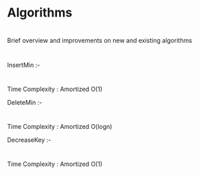 # Algorithms
#
Brief overview and improvements on new and existing algorithms
#
InsertMin :-
# 
Time Complexity : Amortized O(1)

DeleteMin :-
# 
Time Complexity : Amortized O(logn)

DecreaseKey :-
# 
Time Complexity : Amortized O(1)
